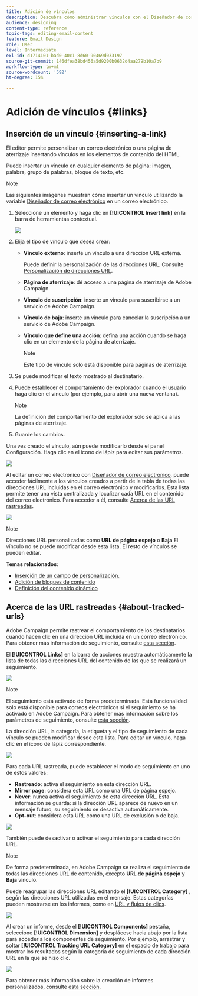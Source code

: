 ```yaml
---
title: Adición de vínculos
description: Descubra cómo administrar vínculos con el Diseñador de correo electrónico.
audience: designing
content-type: reference
topic-tags: editing-email-content
feature: Email Design
role: User
level: Intermediate
exl-id: d1714101-bad0-40c1-8d60-90469d033197
source-git-commit: 146dfea38bd456a5d9200b0632d4aa279b10a7b9
workflow-type: tm+mt
source-wordcount: '592'
ht-degree: 15%

---
```


# Adición de vínculos {#links}

## Inserción de un vínculo {#inserting-a-link}

El editor permite personalizar un correo electrónico o una página de aterrizaje insertando vínculos en los elementos de contenido del HTML.

Puede insertar un vínculo en cualquier elemento de página: imagen, palabra, grupo de palabras, bloque de texto, etc.

>[!NOTE]
>
>Las siguientes imágenes muestran cómo insertar un vínculo utilizando la variable [Diseñador de correo electrónico](../../designing/using/designing-content-in-adobe-campaign.md) en un correo electrónico.

1. Seleccione un elemento y haga clic en **[!UICONTROL Insert link]** en la barra de herramientas contextual.

   ![](assets/des_insert_link.png)

1. Elija el tipo de vínculo que desea crear:

   * **Vínculo externo**: inserte un vínculo a una dirección URL externa.

      Puede definir la personalización de las direcciones URL. Consulte [Personalización de direcciones URL](personalization.md#personalizing-urls).

   * **Página de aterrizaje**: dé acceso a una página de aterrizaje de Adobe Campaign.
   * **Vínculo de suscripción**: inserte un vínculo para suscribirse a un servicio de Adobe Campaign.
   * **Vínculo de baja**: inserte un vínculo para cancelar la suscripción a un servicio de Adobe Campaign.
   * **Vínculo que define una acción**: defina una acción cuando se haga clic en un elemento de la página de aterrizaje.

      >[!NOTE]
      >
      >Este tipo de vínculo solo está disponible para páginas de aterrizaje.

1. Se puede modificar el texto mostrado al destinatario.
1. Puede establecer el comportamiento del explorador cuando el usuario haga clic en el vínculo (por ejemplo, para abrir una nueva ventana).

   >[!NOTE]
   >
   >La definición del comportamiento del explorador solo se aplica a las páginas de aterrizaje.

1. Guarde los cambios.

Una vez creado el vínculo, aún puede modificarlo desde el panel Configuración. Haga clic en el icono de lápiz para editar sus parámetros.

![](assets/des_link_edit.png)

Al editar un correo electrónico con [Diseñador de correo electrónico](../../designing/using/designing-content-in-adobe-campaign.md), puede acceder fácilmente a los vínculos creados a partir de la tabla de todas las direcciones URL incluidas en el correo electrónico y modificarlos. Esta lista permite tener una vista centralizada y localizar cada URL en el contenido del correo electrónico. Para acceder a él, consulte [Acerca de las URL rastreadas](#about-tracked-urls).

![](assets/des_link_list.png)

>[!NOTE]
>
>Direcciones URL personalizadas como **URL de página espejo** o **Baja** El vínculo no se puede modificar desde esta lista. El resto de vínculos se pueden editar.

**Temas relacionados**:

* [Inserción de un campo de personalización.](../../designing/using/personalization.md#inserting-a-personalization-field)
* [Adición de bloques de contenido](../../designing/using/personalization.md#adding-a-content-block)
* [Definición del contenido dinámico](../../designing/using/personalization.md#defining-dynamic-content-in-an-email)

## Acerca de las URL rastreadas {#about-tracked-urls}

Adobe Campaign permite rastrear el comportamiento de los destinatarios cuando hacen clic en una dirección URL incluida en un correo electrónico. Para obtener más información de seguimiento, consulte [esta sección](../../sending/using/tracking-messages.md#about-tracking).

El **[!UICONTROL Links]** en la barra de acciones muestra automáticamente la lista de todas las direcciones URL del contenido de las que se realizará un seguimiento.

![](assets/des_links.png)

>[!NOTE]
>
>El seguimiento está activado de forma predeterminada. Esta funcionalidad solo está disponible para correos electrónicos si el seguimiento se ha activado en Adobe Campaign. Para obtener más información sobre los parámetros de seguimiento, consulte [esta sección](../../administration/using/configuring-email-channel.md#tracking-parameters).

La dirección URL, la categoría, la etiqueta y el tipo de seguimiento de cada vínculo se pueden modificar desde esta lista. Para editar un vínculo, haga clic en el icono de lápiz correspondiente.

![](assets/des_links_tracking.png)

Para cada URL rastreada, puede establecer el modo de seguimiento en uno de estos valores:

* **Rastreado**: activa el seguimiento en esta dirección URL.
* **Mirror page**: considera esta URL como una URL de página espejo.
* **Never**: nunca activa el seguimiento de esta dirección URL. Esta información se guarda: si la dirección URL aparece de nuevo en un mensaje futuro, su seguimiento se desactiva automáticamente.
* **Opt-out**: considera esta URL como una URL de exclusión o de baja.

![](assets/des_link_tracking_type.png)

También puede desactivar o activar el seguimiento para cada dirección URL.

>[!NOTE]
>
>De forma predeterminada, en Adobe Campaign se realiza el seguimiento de todas las direcciones URL de contenido, excepto **URL de página espejo** y **Baja** vínculo.

Puede reagrupar las direcciones URL editando el **[!UICONTROL Category]** , según las direcciones URL utilizadas en el mensaje. Estas categorías pueden mostrarse en los informes, como en [URL y flujos de clics](../../reporting/using/urls-and-click-streams.md).

![](assets/des_link_tracking_category.png)

Al crear un informe, desde el **[!UICONTROL Components]** pestaña, seleccione **[!UICONTROL Dimension]** y desplácese hacia abajo por la lista para acceder a los componentes de seguimiento. Por ejemplo, arrastrar y soltar **[!UICONTROL Tracking URL Category]** en el espacio de trabajo para mostrar los resultados según la categoría de seguimiento de cada dirección URL en la que se hizo clic.

![](assets/des_link_tracking_report.png)

Para obtener más información sobre la creación de informes personalizados, consulte [esta sección](../../reporting/using/about-dynamic-reports.md).
